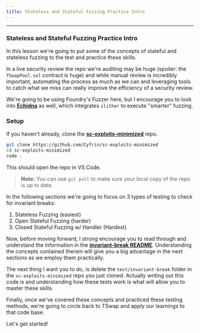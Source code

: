 ```yaml
---
title: Stateless and Stateful Fuzzing Practice Intro
---
```


---

### Stateless and Stateful Fuzzing Practice Intro

In this lesson we're going to put some of the concepts of stateful and stateless fuzzing to the test and practice these skills.

In a live security review the repo we're auditing may be huge (spoiler: the `TSwapPool.sol` contract is huge) and while manual review is incredibly important, automating the process as much as we can and leveraging tools to catch what we miss can really improve the efficiency of a security review.

We're going to be using Foundry's Fuzzer here, but I encourage you to look into [**Echidna**](https://github.com/crytic/echidna) as well, which integrates `slither` to execute "smarter" fuzzing.

### Setup

If you haven't already, clone the [**sc-exploits-minimized**](https://github.com/Cyfrin/sc-exploits-minimized) repo.

```bash
git clone https://github.com/Cyfrin/sc-exploits-minimized
cd sc-exploits-minimized
code .
```

This should open the repo in VS Code.

> **Note:** You can use `git pull` to make sure your local copy of the repo is up to date.

In the following sections we're going to focus on 3 types of testing to check for invariant breaks:

1. Stateless Fuzzing (easiest)
2. Open Stateful Fuzzing (harder)
3. Closed Stateful Fuzzing w/ Handler (Hardest)

Now, before moving forward, I strong encourage you to read through and understand the information in the [**invariant-break README**](https://github.com/Cyfrin/sc-exploits-minimized/blob/main/src/invariant-break/README.md). Understanding the concepts contained therein will give you a big advantage in the next sections as we employ them practically.

The next thing I want you to do, is delete the `test/invariant-break` folder in the `sc-exploits-minimized` repo you just cloned. Actually writing out this code is and understanding how these tests work is what will allow you to master these skills.

Finally, once we've covered these concepts and practiced these testing methods, we're going to circle back to TSwap and apply our learnings to that code base.

Let's get started!
